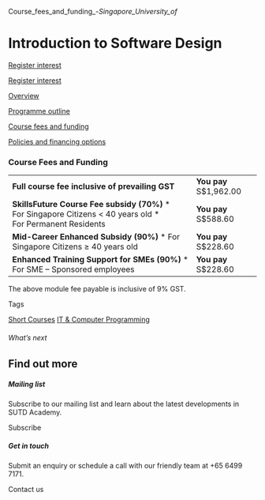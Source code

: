 Course_fees_and_funding_-_Singapore_University_of_



Introduction to Software Design
===============================

[Register interest](/admissions/academy/short-courses/short-courses-register-your-interest/?coursename=introduction-to-software-design)

[Register interest](/admissions/academy/short-courses/short-courses-register-your-interest/?coursename=introduction-to-software-design)

[Overview](/course/introduction-to-software-design/#tabs)

[Programme outline](/course/introduction-to-software-design/programme-outline/#tabs)

[Course fees and funding](/course/introduction-to-software-design/course-fees-and-funding/#tabs)

[Policies and financing options](/course/introduction-to-software-design/policies-and-financing-options/#tabs)

### Course Fees and Funding

|  |  |
| --- | --- |
| **Full course fee inclusive of prevailing GST** | **You pay**  S$1,962.00 |
| **SkillsFuture Course Fee subsidy (70%)**  * For Singapore Citizens < 40 years old * For Permanent Residents | **You pay**  S$588.60 |
| **Mid-Career Enhanced Subsidy (90%)**  * For Singapore Citizens ≥ 40 years old | **You pay**  S$228.60 |
| **Enhanced Training Support for SMEs (90%)**  * For SME – Sponsored employees | **You pay**  S$228.60 |

The above module fee payable is inclusive of 9% GST.

Tags

[Short Courses](/admissions/academy/courses-and-modules/?academy-type-course=780)
[IT & Computer Programming](/admissions/academy/courses-and-modules/?discipline=929)

###### What’s next

Find out more
-------------

##### Mailing list

Subscribe to our mailing list and learn about the latest developments in SUTD Academy.

Subscribe

##### Get in touch

Submit an enquiry or schedule a call with our friendly team at +65 6499 7171.

Contact us

